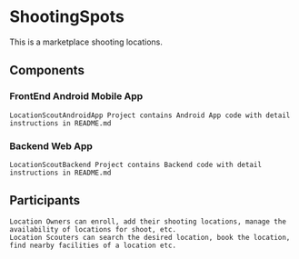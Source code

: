 # ShootingSpots

This is a marketplace shooting locations.

## Components

### FrontEnd Android Mobile App
```
LocationScoutAndroidApp Project contains Android App code with detail instructions in README.md

```

### Backend Web App
```
LocationScoutBackend Project contains Backend code with detail instructions in README.md

```


## Participants
 
 ```
Location Owners can enroll, add their shooting locations, manage the availability of locations for shoot, etc. 
Location Scouters can search the desired location, book the location, find nearby facilities of a location etc.

```
 
 
 